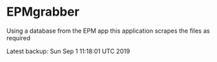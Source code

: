 # EPMgrabber
Using a database from the EPM app this application scrapes the files as required


Latest backup: Sun Sep 1 11:18:01 UTC 2019
